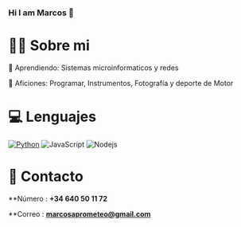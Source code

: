 ### Hi I am Marcos 👋



# 🧑‍💻 Sobre mi 

🎈 Aprendiendo: Sistemas microinformaticos y redes

🎉 Aficiones: Programar, Instrumentos, Fotografía y deporte de Motor

# 💻 Lenguajes 

<a href="https://www.python.org"><img alt="Python" src="https://img.shields.io/badge/Python-14354C?style=for-the-badge&logo=python&logoColor=white"></a>
<a herf = "https://github.com/SlinceDev" a>![JavaScript](https://img.shields.io/badge/javascript-%23323330.svg?style=for-the-badge&logo=javascript&logoColor=%23F7DF1E)</a>
<img alt="Nodejs" src="https://img.shields.io/badge/-Nodejs-43853d?style=flat-square&logo=Node.js&logoColor=white" /></a>



# 📩 Contacto

**Número : **+34 640 50 11 72**

**Correo : **marcosaprometeo@gmail.com**


